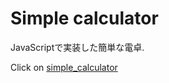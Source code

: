 # Simple calculator

JavaScriptで実装した簡単な電卓.

Click on [simple_calculator](http://riceweb.s324.xrea.com/?_gl=1*10pzqr9*_ga*NDI0OTE1MjQyLjE3MTMyMDI5Njg.*_ga_J8YE7Q8ZQD*MTcxMzIwMjk2OC4xLjEuMTcxMzIwNTUyMC4xNi4wLjY0MzI5Nzk3OQ..)
